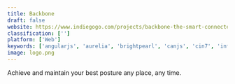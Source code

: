```yaml
---
title: Backbone
draft: false 
website: https://www.indiegogo.com/projects/backbone-the-smart-connected-posture-solution-health
classification: ['']
platform: ['Web']
keywords: ['angularjs', 'aurelia', 'brightpearl', 'canjs', 'cin7', 'inferno', 'justuno', 'liftoff', 'netsuite_suitecommerce', 'polymer', 'prisync', 'salsify', 'sellerchamp', 'sleeknote', 'truecommerce', 'vue_storefront', 'vue.js']
image: logo.png
---
```

Achieve and maintain your best posture any place, any time.